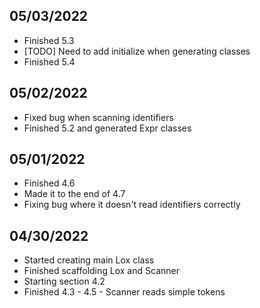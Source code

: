 ## 05/03/2022
* Finished 5.3
* [TODO] Need to add initialize when generating classes
* Finished 5.4

## 05/02/2022
* Fixed bug when scanning identifiers
* Finished 5.2 and generated Expr classes 

## 05/01/2022
* Finished 4.6
* Made it to the end of 4.7
* Fixing bug where it doesn't read identifiers correctly

## 04/30/2022
* Started creating main Lox class
* Finished scaffolding Lox and Scanner
* Starting section 4.2
* Finished 4.3 - 4.5 - Scanner reads simple tokens
